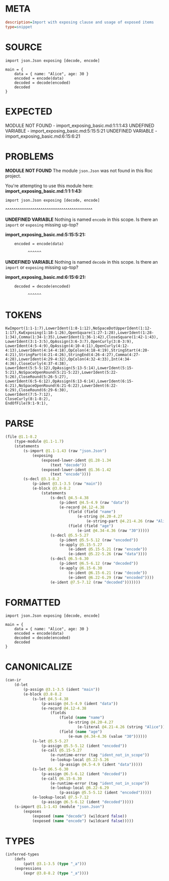 # META
~~~ini
description=Import with exposing clause and usage of exposed items
type=snippet
~~~
# SOURCE
~~~roc
import json.Json exposing [decode, encode]

main = {
    data = { name: "Alice", age: 30 }
    encoded = encode(data)
    decoded = decode(encoded)
    decoded
}
~~~
# EXPECTED
MODULE NOT FOUND - import_exposing_basic.md:1:1:1:43
UNDEFINED VARIABLE - import_exposing_basic.md:5:15:5:21
UNDEFINED VARIABLE - import_exposing_basic.md:6:15:6:21
# PROBLEMS
**MODULE NOT FOUND**
The module `json.Json` was not found in this Roc project.

You're attempting to use this module here:
**import_exposing_basic.md:1:1:1:43:**
```roc
import json.Json exposing [decode, encode]
```
^^^^^^^^^^^^^^^^^^^^^^^^^^^^^^^^^^^^^^^^^^


**UNDEFINED VARIABLE**
Nothing is named `encode` in this scope.
Is there an `import` or `exposing` missing up-top?

**import_exposing_basic.md:5:15:5:21:**
```roc
    encoded = encode(data)
```
              ^^^^^^


**UNDEFINED VARIABLE**
Nothing is named `decode` in this scope.
Is there an `import` or `exposing` missing up-top?

**import_exposing_basic.md:6:15:6:21:**
```roc
    decoded = decode(encoded)
```
              ^^^^^^


# TOKENS
~~~zig
KwImport(1:1-1:7),LowerIdent(1:8-1:12),NoSpaceDotUpperIdent(1:12-1:17),KwExposing(1:18-1:26),OpenSquare(1:27-1:28),LowerIdent(1:28-1:34),Comma(1:34-1:35),LowerIdent(1:36-1:42),CloseSquare(1:42-1:43),
LowerIdent(3:1-3:5),OpAssign(3:6-3:7),OpenCurly(3:8-3:9),
LowerIdent(4:5-4:9),OpAssign(4:10-4:11),OpenCurly(4:12-4:13),LowerIdent(4:14-4:18),OpColon(4:18-4:19),StringStart(4:20-4:21),StringPart(4:21-4:26),StringEnd(4:26-4:27),Comma(4:27-4:28),LowerIdent(4:29-4:32),OpColon(4:32-4:33),Int(4:34-4:36),CloseCurly(4:37-4:38),
LowerIdent(5:5-5:12),OpAssign(5:13-5:14),LowerIdent(5:15-5:21),NoSpaceOpenRound(5:21-5:22),LowerIdent(5:22-5:26),CloseRound(5:26-5:27),
LowerIdent(6:5-6:12),OpAssign(6:13-6:14),LowerIdent(6:15-6:21),NoSpaceOpenRound(6:21-6:22),LowerIdent(6:22-6:29),CloseRound(6:29-6:30),
LowerIdent(7:5-7:12),
CloseCurly(8:1-8:2),
EndOfFile(9:1-9:1),
~~~
# PARSE
~~~clojure
(file @1.1-8.2
	(type-module @1.1-1.7)
	(statements
		(s-import @1.1-1.43 (raw "json.Json")
			(exposing
				(exposed-lower-ident @1.28-1.34
					(text "decode"))
				(exposed-lower-ident @1.36-1.42
					(text "encode"))))
		(s-decl @3.1-8.2
			(p-ident @3.1-3.5 (raw "main"))
			(e-block @3.8-8.2
				(statements
					(s-decl @4.5-4.38
						(p-ident @4.5-4.9 (raw "data"))
						(e-record @4.12-4.38
							(field (field "name")
								(e-string @4.20-4.27
									(e-string-part @4.21-4.26 (raw "Alice"))))
							(field (field "age")
								(e-int @4.34-4.36 (raw "30")))))
					(s-decl @5.5-5.27
						(p-ident @5.5-5.12 (raw "encoded"))
						(e-apply @5.15-5.27
							(e-ident @5.15-5.21 (raw "encode"))
							(e-ident @5.22-5.26 (raw "data"))))
					(s-decl @6.5-6.30
						(p-ident @6.5-6.12 (raw "decoded"))
						(e-apply @6.15-6.30
							(e-ident @6.15-6.21 (raw "decode"))
							(e-ident @6.22-6.29 (raw "encoded"))))
					(e-ident @7.5-7.12 (raw "decoded")))))))
~~~
# FORMATTED
~~~roc
import json.Json exposing [decode, encode]

main = {
	data = { name: "Alice", age: 30 }
	encoded = encode(data)
	decoded = decode(encoded)
	decoded
}
~~~
# CANONICALIZE
~~~clojure
(can-ir
	(d-let
		(p-assign @3.1-3.5 (ident "main"))
		(e-block @3.8-8.2
			(s-let @4.5-4.38
				(p-assign @4.5-4.9 (ident "data"))
				(e-record @4.12-4.38
					(fields
						(field (name "name")
							(e-string @4.20-4.27
								(e-literal @4.21-4.26 (string "Alice"))))
						(field (name "age")
							(e-num @4.34-4.36 (value "30"))))))
			(s-let @5.5-5.27
				(p-assign @5.5-5.12 (ident "encoded"))
				(e-call @5.15-5.27
					(e-runtime-error (tag "ident_not_in_scope"))
					(e-lookup-local @5.22-5.26
						(p-assign @4.5-4.9 (ident "data")))))
			(s-let @6.5-6.30
				(p-assign @6.5-6.12 (ident "decoded"))
				(e-call @6.15-6.30
					(e-runtime-error (tag "ident_not_in_scope"))
					(e-lookup-local @6.22-6.29
						(p-assign @5.5-5.12 (ident "encoded")))))
			(e-lookup-local @7.5-7.12
				(p-assign @6.5-6.12 (ident "decoded")))))
	(s-import @1.1-1.43 (module "json.Json")
		(exposes
			(exposed (name "decode") (wildcard false))
			(exposed (name "encode") (wildcard false)))))
~~~
# TYPES
~~~clojure
(inferred-types
	(defs
		(patt @3.1-3.5 (type "_a")))
	(expressions
		(expr @3.8-8.2 (type "_a"))))
~~~
